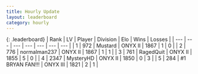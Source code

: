```yaml
---
title: Hourly Update
layout: leaderboard
category: hourly
---
```


{: .leaderboard}
| Rank | LV | Player | Division | Elo | Wins | Losses |
| --- | --- | --- | --- | --- | --- | --- |
| <span data-change="18">1</span> | 972 | <span title="ID: 611082">Mustard</span> | ONYX II | <span data-change="-234">1867</span> | <span data-change="-202">1</span> | <span data-change="-123">0</span> |
| <span data-change="13">2</span> | 776 | <span title="ID: 540475">normalman237</span> | ONYX II | <span data-change="-249">1867</span> | <span data-change="-99">1</span> | <span data-change="-57">1</span> |
| <span data-change="112">3</span> | 761 | <span title="ID: 445423">RagedQuit</span> | ONYX II | <span data-change="-131">1855</span> | <span data-change="-79">5</span> | <span data-change="-87">0</span> |
| <span data-change="4">4</span> | 2347 | <span title="ID: 201876">MysteryHD</span> | ONYX II | <span data-change="-297">1850</span> | <span data-change="-102">0</span> | <span data-change="-63">3</span> |
| <span data-change="49">5</span> | 284 | <span title="ID: 756342">#1 BRYAN FAN!!!</span> | ONYX III | <span data-change="-215">1821</span> | <span data-change="-101">2</span> | <span data-change="-73">1</span> |